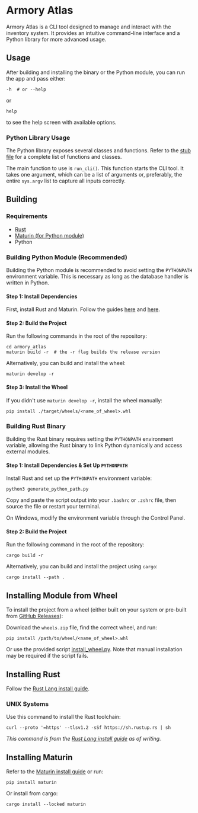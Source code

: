 # Armory Atlas

Armory Atlas is a CLI tool designed to manage and interact with the inventory system. It provides an intuitive command-line interface and a Python library for more advanced usage.

## Usage

After building and installing the binary or the Python module, you can run the app and pass either:

```shell
-h  # or --help
```

or 

```shell
help
```

to see the help screen with available options.

### Python Library Usage

The Python library exposes several classes and functions. Refer to the [stub file](./armory_atlas/armory_atlas_lib.pyi) for a complete list of functions and classes.

The main function to use is `run_cli()`. This function starts the CLI tool. It takes one argument, which can be a list of arguments or, preferably, the entire `sys.argv` list to capture all inputs correctly.

## Building

### Requirements

- [Rust](#installing-rust)
- [Maturin (for Python module)](#installing-maturin)
- Python

### Building Python Module (Recommended)

Building the Python module is recommended to avoid setting the `PYTHONPATH` environment variable. This is necessary as long as the database handler is written in Python.

#### Step 1: Install Dependencies

First, install Rust and Maturin. Follow the guides [here](https://www.rust-lang.org/tools/install) and [here](https://www.maturin.rs/installation).

#### Step 2: Build the Project

Run the following commands in the root of the repository:

```shell
cd armory_atlas
maturin build -r  # the -r flag builds the release version
```

Alternatively, you can build and install the wheel:

```shell
maturin develop -r
```

#### Step 3: Install the Wheel

If you didn't use `maturin develop -r`, install the wheel manually:

```shell
pip install ./target/wheels/<name_of_wheel>.whl
```

### Building Rust Binary

Building the Rust binary requires setting the `PYTHONPATH` environment variable, allowing the Rust binary to link Python dynamically and access external modules.

#### Step 1: Install Dependencies & Set Up `PYTHONPATH`

Install Rust and set up the `PYTHONPATH` environment variable:

```shell
python3 generate_python_path.py
```

Copy and paste the script output into your `.bashrc` or `.zshrc` file, then source the file or restart your terminal.

On Windows, modify the environment variable through the Control Panel.

#### Step 2: Build the Project

Run the following command in the root of the repository:

```shell
cargo build -r
```

Alternatively, you can build and install the project using `cargo`:

```shell
cargo install --path .
```

## Installing Module from Wheel

To install the project from a wheel (either built on your system or pre-built from [GitHub Releases](https://github.com/DV1663/ArmoryAtlas/releases)):

Download the `wheels.zip` file, find the correct wheel, and run:

```shell
pip install /path/to/wheel/<name_of_wheel>.whl
```

Or use the provided script [install_wheel.py](./install_wheel.py). Note that manual installation may be required if the script fails.

## Installing Rust

Follow the [Rust Lang install guide](https://www.rust-lang.org/tools/install).

### UNIX Systems

Use this command to install the Rust toolchain:

```shell
curl --proto '=https' --tlsv1.2 -sSf https://sh.rustup.rs | sh
```

*This command is from the [Rust Lang install guide](https://www.rust-lang.org/tools/install) as of writing.*

## Installing Maturin

Refer to the [Maturin install guide](https://www.maturin.rs/installation) or run:

```shell
pip install maturin
```

Or install from cargo:

```shell
cargo install --locked maturin
```
